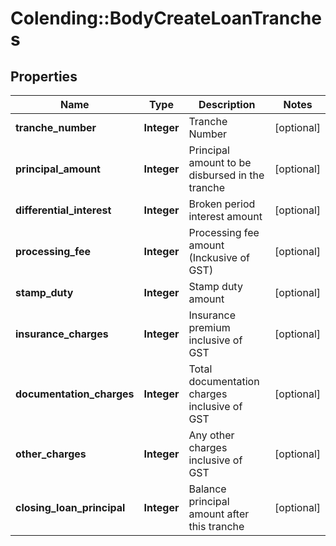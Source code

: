 # Colending::BodyCreateLoanTranches

## Properties
Name | Type | Description | Notes
------------ | ------------- | ------------- | -------------
**tranche_number** | **Integer** | Tranche Number | [optional] 
**principal_amount** | **Integer** | Principal amount to be disbursed in the tranche | [optional] 
**differential_interest** | **Integer** | Broken period interest amount | [optional] 
**processing_fee** | **Integer** | Processing fee amount (Inckusive of GST) | [optional] 
**stamp_duty** | **Integer** | Stamp duty amount | [optional] 
**insurance_charges** | **Integer** | Insurance premium inclusive of GST | [optional] 
**documentation_charges** | **Integer** | Total documentation charges inclusive of GST | [optional] 
**other_charges** | **Integer** | Any other charges inclusive of GST | [optional] 
**closing_loan_principal** | **Integer** | Balance principal amount after this tranche | [optional] 

